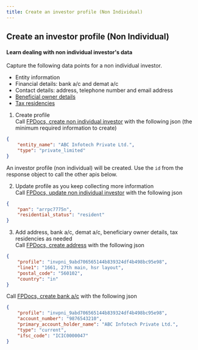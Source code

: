 ```yaml
---
title: Create an investor profile (Non Individual)
---
```

## Create an investor profile (Non Individual)
#### Learn dealing with non individual investor's data

Capture the following data points for a non individual investor.

- Entity information
- Financial details: bank a/c and demat a/c
- Contact details: address, telephone number and email address
- [Beneficial owner details](/identity/profiles/beneficial-owners/)
- [Tax residencies](/identity/profiles/tax-residencies/)

1. Create profile  
Call [FPDocs, create non individual investor](https://fintechprimitives.com/docs/api/#create-an-non-individual-investor-profile) with the following json (the minimum required information to create)
```json
{
    "entity_name": "ABC Infotech Private Ltd.",
    "type": "private_limited"
}
```
An investor profile (non individual) will be created. Use the `id` from the response object to call the other apis below.

2. Update profile as you keep collecting more information  
Call [FPDocs, update non individual investor](https://fintechprimitives.com/docs/api/#modify-an-non-individual-investor-profile) with the following json
```json
{
    "pan": "arrpc7775n",
    "residential_status": "resident"
}
```

3. Add address, bank a/c, demat a/c, beneficiary owner details, tax residencies as needed  
Call [FPDocs, create address](https://fintechprimitives.com/docs/api/#create-an-address) with the following json
```json
{
    "profile": "invpni_9abd706565144b839324df4b498bc95e98",
    "line1": "1661, 27th main, hsr layout",
    "postal_code": "560102",
    "country": "in"
}
```

Call [FPDocs, create bank a/c](https://fintechprimitives.com/docs/api/#create-a-bank-account) with the following json
```json
{
    "profile": "invpni_9abd706565144b839324df4b498bc95e98",
    "account_number": "9876543210",
    "primary_account_holder_name": "ABC Infotech Private Ltd.",
    "type": "current",
    "ifsc_code": "ICIC0000047"
}
```
<!--
### Resources
To download a Postman collection to create non individual investor profile click <a href="/resources/onbording_postman_collection.json" download="" title="download">here</a>.
-->